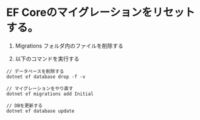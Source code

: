 # EF Coreのマイグレーションをリセットする。

1. Migrations フォルダ内のファイルを削除する

2. 以下のコマンドを実行する

```
// データベースを削除する
dotnet ef database drop -f -v

// マイグレーションをやり直す
dotnet ef migrations add Initial

// DBを更新する
dotnet ef database update
```

